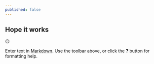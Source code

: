 ```yaml
---
published: false
---
```

## Hope it works

:unamused:


Enter text in [Markdown](http://daringfireball.net/projects/markdown/). Use the toolbar above, or click the **?** button for formatting help.
